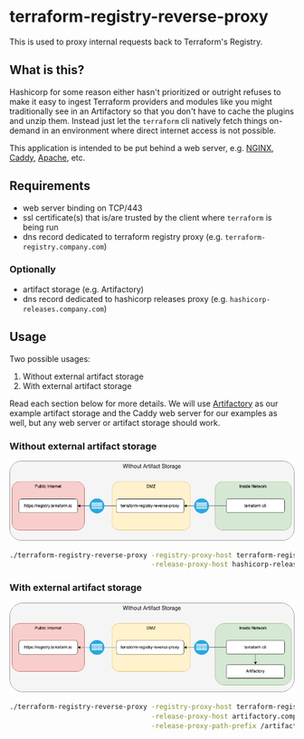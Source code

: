# terraform-registry-reverse-proxy

This is used to proxy internal requests back to Terraform's Registry.

## What is this?

Hashicorp for some reason either hasn't prioritized or outright refuses to make
it easy to ingest Terraform providers and modules like you might traditionally
see in an Artifactory so that you don't have to cache the plugins and unzip them.
Instead just let the `terraform` cli natively fetch things on-demand in an
environment where direct internet access is not possible.

This application is intended to be put behind a web server, e.g. [NGINX][1], [Caddy][2],
[Apache][3], etc.

## Requirements

- web server binding on TCP/443
- ssl certificate(s) that is/are trusted by the client where `terraform` is
  being run
- dns record dedicated to terraform registry proxy (e.g. `terraform-registry.company.com`)


### Optionally

- artifact storage (e.g. Artifactory)
- dns record dedicated to hashicorp releases proxy (e.g. `hashicorp-releases.company.com`)

## Usage

Two possible usages:

1. Without external artifact storage
2. With external artifact storage

Read each section below for more details. We will use [Artifactory][4] as our example
artifact storage and the Caddy web server for our examples as well, but any web
server or artifact storage should work.

### Without external artifact storage

![with artifact storage](/docs/diagrams/without-artifact-storage.drawio.png?raw=true)

```bash
./terraform-registry-reverse-proxy -registry-proxy-host terraform-registry.company.com \
                                   -release-proxy-host hashicorp-releases.company.com
```

### With external artifact storage

![with artifact storage](/docs/diagrams/with-artifact-storage.drawio.png?raw=true)

```bash
./terraform-registry-reverse-proxy -registry-proxy-host terraform-registry.company.com \
                                   -release-proxy-host artifactory.company.com \
                                   -release-proxy-path-prefix /artifactory/hashicorp-releases
```

[1]: https://nginx.org/en/
[2]: https://caddyserver.com/
[3]: https://httpd.apache.org/
[4]: https://jfrog.com/artifactory/
